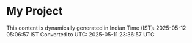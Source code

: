 # My Project

This content is dynamically generated in Indian Time (IST): 2025-05-12 05:06:57 IST
Converted to UTC: 2025-05-11 23:36:57 UTC
